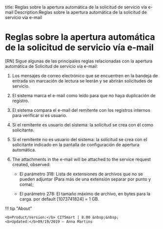 title: Reglas sobre la apertura automática de la solicitud de servicio vía e-mail
Description:Reglas sobre la apertura automática de la solicitud de servicio vía e-mail

# Reglas sobre la apertura automática de la solicitud de servicio vía e-mail

[RN] Sigue algunas de las principales reglas relacionadas con la apertura automática de Solicitud de servicio vía e-mail:

1.  Los mensajes de correo electrónico que se encuentren en la bandeja de entrada sin marcación de lectura se leerán y se abrirán solicitudes de servicio.

2.  El sistema marca el e-mail como leído para que no haya duplicación de registro.

3.  El sistema compara el e-mail del remitente con los registros internos para verificar si es usuario.

4.  Si el remitente es usuario del sistema: la solicitud se crea con él como solicitante.

5.  Si el remitente no es usuario del sistema: la solicitud se crea con el solicitante indicado en la pantalla de configuración de apertura automática.

6.  The attachments in the e-mail will be attached to the service request created, observed:

    -  El parámetro 318: Lista de extensiones de archivos que no se pueden adjuntar (Para más de una extensión separar por punto y coma);

    -  El parámetro 278: El tamaño máximo de archivo, en bytes para la carga. por default [1073741824] = 1 GB.



!!! tip "About"

    <b>Product/Version:</b> CITSmart | 8.00 &nbsp;&nbsp;
    <b>Updated:</b>09/19/2019 – Anna Martins
